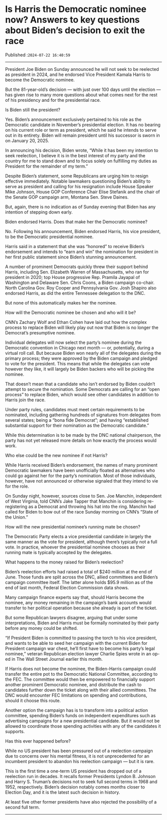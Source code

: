 # Is Harris the Democratic nominee now? Answers to key questions about Biden’s decision to exit the race

Published :`2024-07-22 16:40:59`

---

President Joe Biden on Sunday announced he will not seek to be reelected as president in 2024, and he endorsed Vice President Kamala Harris to become the Democratic nominee.

But the 81-year-old’s decision — with just over 100 days until the election — has given rise to many more questions about what comes next for the rest of his presidency and for the presidential race.

Is Biden still the president?

Yes. Biden’s announcement exclusively pertained to his role as the Democratic candidate in November’s presidential election. It has no bearing on his current role or term as president, which he said he intends to serve out in its entirety. Biden will remain president until his successor is sworn in on January 20, 2025.

In announcing his decision, Biden wrote, “While it has been my intention to seek reelection, I believe it is in the best interest of my party and the country for me to stand down and to focus solely on fulfilling my duties as President for the remainder of my term.”

Despite Biden’s statement, some Republicans are urging him to resign effective immediately. Notable lawmakers questioning Biden’s ability to serve as president and calling for his resignation include House Speaker Mike Johnson, House GOP Conference Chair Elise Stefanik and the chair of the Senate GOP campaign arm, Montana Sen. Steve Daines.

But, again, there is no indication as of Sunday evening that Biden has any intention of stepping down early.

Biden endorsed Harris. Does that make her the Democratic nominee?

No. Following his announcement, Biden endorsed Harris, his vice president, to be the Democratic presidential nominee.

Harris said in a statement that she was “honored” to receive Biden’s endorsement and intends to “earn and win” the nomination for president in her first public statement since Biden’s stunning announcement.

A number of prominent Democrats quickly threw their support behind Harris, including Sen. Elizabeth Warren of Massachusetts, who ran for president in 2020; top House progressive Rep. Pramila Jayapal of Washington and Delaware Sen. Chris Coons, a Biden campaign co-chair. North Carolina Gov. Roy Cooper and Pennsylvania Gov. Josh Shapiro also endorsed Harris, as did the entire Tennessee delegation to the DNC.

But none of this automatically makes her the nominee.

How will the Democratic nominee be chosen and who will it be?

CNN’s Zachary Wolf and Ethan Cohen have laid out how the complex process to replace Biden will likely play out now that Biden is no longer the Democrat’s presumptive nominee.

Individual delegates will now select the party’s nominee during the Democratic convention in Chicago next month — or, potentially, during a virtual roll call. But because Biden won nearly all of the delegates during the primary process; they were approved by the Biden campaign and pledged to vote for the president. This means that while the delegates can vote however they like, it will largely be Biden backers who will be picking the nominee.

That doesn’t mean that a candidate who isn’t endorsed by Biden couldn’t attempt to secure the nomination. Some Democrats are calling for an “open process” to replace Biden, which would see other candidates in addition to Harris join the race.

Under party rules, candidates must meet certain requirements to be nominated, including gathering hundreds of signatures from delegates from several states; being a “bona fide Democrat”; and having “established substantial support for their nomination as the Democratic candidate.”

While this determination is to be made by the DNC national chairperson, the party has not yet released more details on how exactly the process would work.

Who else could be the new nominee if not Harris?

While Harris received Biden’s endorsement, the names of many prominent Democratic lawmakers have been unofficially floated as alternatives who could go against her for the party’s nomination. Most of those individuals, however, have not announced or otherwise signaled that they intend to vie for the role.

On Sunday night, however, sources close to Sen. Joe Manchin, independent of West Virginia, told CNN’s Jake Tapper that Manchin is considering re-registering as a Democrat and throwing his hat into the ring. Manchin had called for Biden to bow out of the race Sunday morning on CNN’s “State of the Union.”

How will the new presidential nominee’s running mate be chosen?

The Democratic Party elects a vice presidential candidate in largely the same manner as the vote for president, although there’s typically not a full vote. In practice, whoever the presidential nominee chooses as their running mate is typically accepted by the delegates.

What happens to the money raised for Biden’s reelection?

Biden’s reelection efforts had raised a total of $240 million at the end of June. Those funds are split across the DNC, allied committees and Biden’s campaign committee itself. The latter alone holds $95.9 million as of the end of last month, Federal Election Commission data shows.

Many campaign finance experts say that, should Harris become the nominee, any money remaining in the campaign’s bank accounts would transfer to her political operation because she already is part of the ticket.

But some Republican lawyers disagree, arguing that under some interpretations, Biden and Harris must be formally nominated by their party before any money could be shifted.

“If President Biden is committed to passing the torch to his vice president, and wants to be able to seed her campaign with the current Biden for President campaign war chest, he’ll first have to become his party’s legal nominee,” veteran Republican election lawyer Charlie Spies wrote in an op-ed in The Wall Street Journal earlier this month.

If Harris does not become the nominee, the Biden-Harris campaign could transfer the entire pot to the Democratic National Committee, according to the FEC. The committee would then be empowered to financially support another prominent Democratic nominee, and distribute the cash to candidates further down the ticket along with their allied committees. The DNC would encounter FEC limitations on spending and contributions, should it choose this route.

Another option the campaign has is to transform into a political action committee, spending Biden’s funds on independent expenditures such as advertising campaigns for a new presidential candidate. But it would not be allowed to coordinate those spending activities with any of the candidates it supports.

Has this ever happened before?

While no US president has been pressured out of a reelection campaign due to concerns over his mental fitness, it is not unprecedented for an incumbent president to abandon his reelection campaign — but it is rare.

This is the first time a one-term US president has dropped out of a reelection run in decades. It recalls former Presidents Lyndon B. Johnson and Harry S. Truman’s decisions not to seek full second terms in 1968 and 1952, respectively. Biden’s decision notably comes months closer to Election Day, and it is the latest such decision in history.

At least five other former presidents have also rejected the possibility of a second full term.

---


